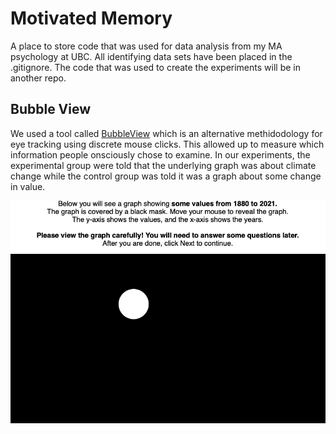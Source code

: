 
# Motivated Memory

A place to store code that was used for data analysis from my MA psychology at UBC. All identifying data sets have been placed in the .gitignore. The code that was used to create the experiments will be in another repo. 

## Bubble View 

We used a tool called [BubbleView](https://bubbleview.namwkim.org) which is an alternative methidodology for eye tracking using discrete mouse clicks. This allowed up to measure which information people onsciously chose to examine. In our experiments, the experimental group were told that the underlying graph was about climate change while the control group was told it was a graph about some change in value.

![bbv gif](https://github.com/andr3wli/mem1_test/blob/main/img/gif/bbv.gif)

